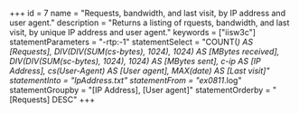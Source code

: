 +++
id = 7
name = "Requests, bandwidth, and last visit, by IP address and user agent."
description = "Returns a listing of rquests, bandwidth, and last visit, by unique IP address and user agent."
keywords = ["iisw3c"]
statementParameters = "-rtp:-1"
statementSelect = "COUNT(*) AS [Requests], DIV(DIV(SUM(cs-bytes), 1024), 1024) AS [MBytes received], DIV(DIV(SUM(sc-bytes), 1024), 1024) AS [MBytes sent], c-ip AS [IP Address], cs(User-Agent) AS [User agent], MAX(date) AS [Last visit]"
statementInto = "IpAddress.txt"
statementFrom = "ex0811*.log"
statementGroupby = "[IP Address], [User agent]"
statementOrderby = "[Requests] DESC"
+++


